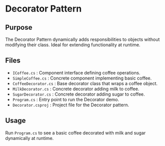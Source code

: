 # Decorator Pattern

## Purpose
The Decorator Pattern dynamically adds responsibilities to objects without modifying their class. Ideal for extending functionality at runtime.

## Files

- `ICoffee.cs` : Component interface defining coffee operations.
- `SimpleCoffee.cs` : Concrete component implementing basic coffee.
- `CoffeeDecorator.cs` : Base decorator class that wraps a coffee object.
- `MilkDecorator.cs` : Concrete decorator adding milk to coffee.
- `SugarDecorator.cs` : Concrete decorator adding sugar to coffee.
- `Program.cs` : Entry point to run the Decorator demo.
- `Decorator.csproj` : Project file for the Decorator pattern.

## Usage
Run `Program.cs` to see a basic coffee decorated with milk and sugar dynamically at runtime.

